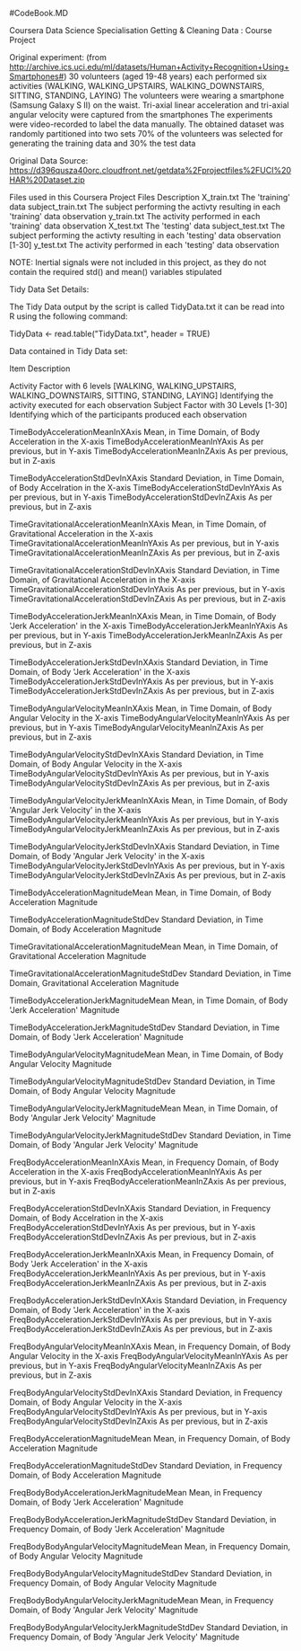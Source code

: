 #CodeBook.MD

Coursera Data Science Specialisation
Getting & Cleaning Data : Course Project

Original experiment:
(from http://archive.ics.uci.edu/ml/datasets/Human+Activity+Recognition+Using+Smartphones#)
30 volunteers (aged 19-48 years) each performed six activities (WALKING, WALKING_UPSTAIRS, WALKING_DOWNSTAIRS, SITTING, STANDING, LAYING)
The volunteers were wearing a smartphone (Samsung Galaxy S II) on the waist. 
Tri-axial linear acceleration and tri-axial angular velocity were captured from the smartphones
The experiments were video-recorded to label the data manually. 
The obtained dataset was randomly partitioned into two sets
70% of the volunteers was selected for generating the training data and 30% the test data

Original Data Source:
	https://d396qusza40orc.cloudfront.net/getdata%2Fprojectfiles%2FUCI%20HAR%20Dataset.zip
	
Files used in this Coursera Project
Files				Description
X_train.txt 		The 'training' data
subject_train.txt 	The subject performing the activty resulting in each 'training' data observation
y_train.txt			The activity performed in each 'training' data observation
X_test.txt			The 'testing' data
subject_test.txt    The subject performing the activty resulting in each 'testing' data observation [1-30]
y_test.txt          The activity performed in each 'testing' data observation

NOTE: Inertial signals were not included in this project, as they do not contain the required std() and mean() variables stipulated

Tidy Data Set Details:

The Tidy Data output by the script is called TidyData.txt
it can be read into R using the following command:

TidyData <- read.table("TidyData.txt", header = TRUE)

Data contained in Tidy Data set:

Item											Description

Activity										Factor with 6 levels [WALKING, WALKING_UPSTAIRS, WALKING_DOWNSTAIRS, SITTING, STANDING, LAYING] Identifying the activity executed for each observation
Subject											Factor with 30 Levels [1-30] Identifying which of the participants produced each observation
	
TimeBodyAccelerationMeanInXAxis 				Mean, in Time Domain, of Body Acceleration in the X-axis
TimeBodyAccelerationMeanInYAxis					As per previous, but in Y-axis
TimeBodyAccelerationMeanInZAxis					As per previous, but in Z-axis

TimeBodyAccelerationStdDevInXAxis				Standard Deviation, in Time Domain, of Body Accelration in the X-axis
TimeBodyAccelerationStdDevInYAxis				As per previous, but in Y-axis
TimeBodyAccelerationStdDevInZAxis				As per previous, but in Z-axis

TimeGravitationalAccelerationMeanInXAxis		Mean, in Time Domain, of Gravitational Acceleration in the X-axis
TimeGravitationalAccelerationMeanInYAxis		As per previous, but in Y-axis
TimeGravitationalAccelerationMeanInZAxis		As per previous, but in Z-axis

TimeGravitationalAccelerationStdDevInXAxis		Standard Deviation, in Time Domain, of Gravitational Acceleration in the X-axis
TimeGravitationalAccelerationStdDevInYAxis		As per previous, but in Y-axis
TimeGravitationalAccelerationStdDevInZAxis		As per previous, but in Z-axis

TimeBodyAccelerationJerkMeanInXAxis				Mean, in Time Domain, of Body 'Jerk Acceleration' in the X-axis
TimeBodyAccelerationJerkMeanInYAxis				As per previous, but in Y-axis
TimeBodyAccelerationJerkMeanInZAxis				As per previous, but in Z-axis

TimeBodyAccelerationJerkStdDevInXAxis			Standard Deviation, in Time Domain, of Body 'Jerk Acceleration' in the X-axis
TimeBodyAccelerationJerkStdDevInYAxis			As per previous, but in Y-axis
TimeBodyAccelerationJerkStdDevInZAxis			As per previous, but in Z-axis

TimeBodyAngularVelocityMeanInXAxis				Mean, in Time Domain, of Body Angular Velocity in the X-axis
TimeBodyAngularVelocityMeanInYAxis				As per previous, but in Y-axis
TimeBodyAngularVelocityMeanInZAxis				As per previous, but in Z-axis

TimeBodyAngularVelocityStdDevInXAxis			Standard Deviation, in Time Domain, of Body Angular Velocity in the X-axis
TimeBodyAngularVelocityStdDevInYAxis			As per previous, but in Y-axis
TimeBodyAngularVelocityStdDevInZAxis			As per previous, but in Z-axis

TimeBodyAngularVelocityJerkMeanInXAxis			Mean, in Time Domain, of Body 'Angular Jerk Velocity' in the X-axis
TimeBodyAngularVelocityJerkMeanInYAxis			As per previous, but in Y-axis
TimeBodyAngularVelocityJerkMeanInZAxis			As per previous, but in Z-axis

TimeBodyAngularVelocityJerkStdDevInXAxis		Standard Deviation, in Time Domain, of Body 'Angular Jerk Velocity' in the X-axis
TimeBodyAngularVelocityJerkStdDevInYAxis		As per previous, but in Y-axis
TimeBodyAngularVelocityJerkStdDevInZAxis		As per previous, but in Z-axis

TimeBodyAccelerationMagnitudeMean				Mean, in Time Domain, of Body Acceleration Magnitude

TimeBodyAccelerationMagnitudeStdDev				Standard Deviation, in Time Domain, of Body Acceleration Magnitude

TimeGravitationalAccelerationMagnitudeMean		Mean, in Time Domain, of Gravitational Acceleration Magnitude

TimeGravitationalAccelerationMagnitudeStdDev	Standard Deviation, in Time Domain, Gravitational Acceleration Magnitude

TimeBodyAccelerationJerkMagnitudeMean			Mean, in Time Domain, of Body 'Jerk Acceleration' Magnitude

TimeBodyAccelerationJerkMagnitudeStdDev			Standard Deviation, in Time Domain, of Body 'Jerk Acceleration' Magnitude

TimeBodyAngularVelocityMagnitudeMean			Mean, in Time Domain, of Body Angular Velocity Magnitude

TimeBodyAngularVelocityMagnitudeStdDev			Standard Deviation, in Time Domain, of Body  Angular Velocity Magnitude

TimeBodyAngularVelocityJerkMagnitudeMean		Mean, in Time Domain, of Body 'Angular Jerk Velocity' Magnitude

TimeBodyAngularVelocityJerkMagnitudeStdDev		Standard Deviation, in Time Domain, of Body 'Angular Jerk Velocity' Magnitude

FreqBodyAccelerationMeanInXAxis					Mean, in Frequency Domain, of Body Acceleration in the X-axis
FreqBodyAccelerationMeanInYAxis					As per previous, but in Y-axis
FreqBodyAccelerationMeanInZAxis					As per previous, but in Z-axis

FreqBodyAccelerationStdDevInXAxis				Standard Deviation, in Frequency Domain, of Body Accelration in the X-axis
FreqBodyAccelerationStdDevInYAxis				As per previous, but in Y-axis
FreqBodyAccelerationStdDevInZAxis				As per previous, but in Z-axis

FreqBodyAccelerationJerkMeanInXAxis				Mean, in Frequency Domain, of Body 'Jerk Acceleration' in the X-axis
FreqBodyAccelerationJerkMeanInYAxis				As per previous, but in Y-axis
FreqBodyAccelerationJerkMeanInZAxis				As per previous, but in Z-axis

FreqBodyAccelerationJerkStdDevInXAxis			Standard Deviation, in Frequency Domain, of Body 'Jerk Acceleration' in the X-axis
FreqBodyAccelerationJerkStdDevInYAxis			As per previous, but in Y-axis
FreqBodyAccelerationJerkStdDevInZAxis			As per previous, but in Z-axis

FreqBodyAngularVelocityMeanInXAxis				Mean, in Frequency Domain, of Body Angular Velocity in the X-axis
FreqBodyAngularVelocityMeanInYAxis				As per previous, but in Y-axis
FreqBodyAngularVelocityMeanInZAxis				As per previous, but in Z-axis

FreqBodyAngularVelocityStdDevInXAxis			Standard Deviation, in Frequency Domain, of Body Angular Velocity in the X-axis
FreqBodyAngularVelocityStdDevInYAxis			As per previous, but in Y-axis
FreqBodyAngularVelocityStdDevInZAxis			As per previous, but in Z-axis

FreqBodyAccelerationMagnitudeMean				Mean, in Frequency Domain, of Body Acceleration Magnitude

FreqBodyAccelerationMagnitudeStdDev				Standard Deviation, in Frequency Domain, of Body Acceleration Magnitude

FreqBodyBodyAccelerationJerkMagnitudeMean		Mean, in Frequency Domain, of Body 'Jerk Acceleration' Magnitude

FreqBodyBodyAccelerationJerkMagnitudeStdDev		Standard Deviation, in Frequency Domain, of Body 'Jerk Acceleration' Magnitude

FreqBodyBodyAngularVelocityMagnitudeMean		Mean, in Frequency Domain, of Body Angular Velocity Magnitude

FreqBodyBodyAngularVelocityMagnitudeStdDev		Standard Deviation, in Frequency Domain, of Body Angular Velocity Magnitude

FreqBodyBodyAngularVelocityJerkMagnitudeMean	Mean, in Frequency Domain, of Body 'Angular Jerk Velocity' Magnitude

FreqBodyBodyAngularVelocityJerkMagnitudeStdDev	Standard Deviation, in Frequency Domain, of Body 'Angular Jerk Velocity' Magnitude